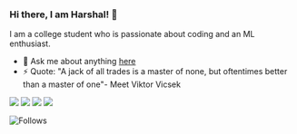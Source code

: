 ### Hi there, I am Harshal! 👋

I am a college student who is passionate about coding and an ML enthusiast. 


- 💬 Ask me about anything [here](https://github.com/harshalstomp/harshalstomp/issues)
- ⚡ Quote: "A jack of all trades is a master of none, but oftentimes better than a master of one"- Meet Viktor Vicsek 

<!--![Visitors](https://visitor-badge.glitch.me/badge?page_id=harshalstomp.visitor-badge)](https://github.com/harshalstomp)-->

<!--<img src="https://github-readme-stats.vercel.app/api?username=harshalstomp&&show_icons=true&title_color=ffffff&icon_color=4c2882&text_color=daf7dc&bg_color=151515">-->


<a href="https://www.linkedin.com/in/harshalpatel14/"><img src="https://img.icons8.com/color/30/000000/linkedin.png"></a>
<a href="mailto:harshalpatel14799@gmail.com"><img src="https://img.icons8.com/color/30/gmail.png"></a>
<a href="https://www.facebook.com/imharshalpatel/"><img src="https://img.icons8.com/color/30/facebook-new.png"></a>
<a href="https://www.instagram.com/im_harshalpatel/"><img src="https://img.icons8.com/fluent/30/instagram-new.png"></a>

![Follows](https://img.shields.io/github/followers/harshalstomp?style=social)


